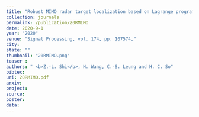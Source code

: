 ```yaml
---
title: "Robust MIMO radar target localization based on Lagrange programming neural network"
collection: journals
permalink: /publication/20RMIMO
date: 2020-9-1
year: "2020"
venue: "Signal Processing, vol. 174, pp. 107574,"
city: 
state: ""
thumbnail: "20RMIMO.png"
teaser : 
authors: " <b>Z.-L. Shi</b>, H. Wang, C.-S. Leung and H. C. So"
bibtex: 
uri: 20RMIMO.pdf
arxiv: 
project: 
source: 
poster: 
data:
---
```

